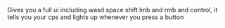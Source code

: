 Gives you a full ui including wasd space shift lmb and rmb and control, it tells you your cps and lights up whenever you press a button
